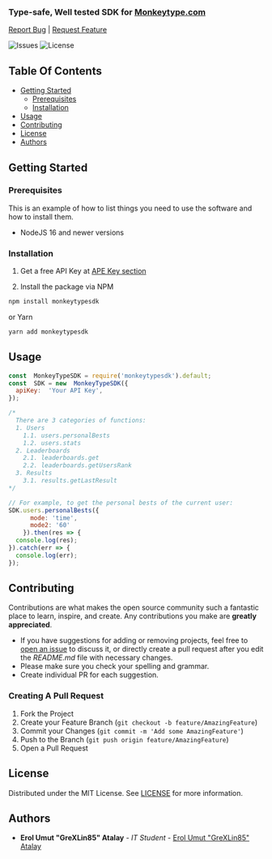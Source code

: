 ### Type-safe, Well tested SDK for [Monkeytype.com](https://monkeytype.com/)

[Report Bug](https://github.com/GreXLin85/MonkeyTypeSDK/issues) | [Request Feature](https://github.com/GreXLin85/MonkeyTypeSDK/issues)

  ![Issues](https://img.shields.io/github/issues/GreXLin85/MonkeyTypeSDK) ![License](https://img.shields.io/github/license/GreXLin85/MonkeyTypeSDK) 

  ## Table Of Contents

  * [Getting Started](#getting-started)
    * [Prerequisites](#prerequisites)
    * [Installation](#installation)
  * [Usage](#usage)
  * [Contributing](#contributing)
  * [License](#license)
  * [Authors](#authors)

  ## Getting Started


  ### Prerequisites

  This is an example of how to list things you need to use the software and how to install them.
  * NodeJS 16 and newer versions

  ### Installation

  1. Get a free API Key at [APE Key section](https://monkeytype.com/settings#group_dangerZone)

  2. Install the package via NPM

  ```sh
  npm install monkeytypesdk
  ```
  or Yarn
  ```sh
  yarn add monkeytypesdk
  ```

  ## Usage
  ```js
  const  MonkeyTypeSDK = require('monkeytypesdk').default;
  const  SDK = new  MonkeyTypeSDK({
    apiKey:  'Your API Key',
  });

  /* 
    There are 3 categories of functions:
    1. Users
      1.1. users.personalBests
      1.2. users.stats
    2. Leaderboards
      2.1. leaderboards.get
      2.2. leaderboards.getUsersRank
    3. Results
      3.1. results.getLastResult
  */

  // For example, to get the personal bests of the current user:
  SDK.users.personalBests({
        mode: 'time',
        mode2: '60'
      }).then(res => {
    console.log(res);
  }).catch(err => {
    console.log(err);
  });

  ```

  ## Contributing

  Contributions are what makes the open source community such a fantastic place to learn, inspire, and create. Any contributions you make are **greatly appreciated**.
  * If you have suggestions for adding or removing projects, feel free to [open an issue](https://github.com/GreXLin85/MonkeyTypeSDK/issues/new) to discuss it, or directly create a pull request after you edit the *README.md* file with necessary changes.
  * Please make sure you check your spelling and grammar.
  * Create individual PR for each suggestion.

  ### Creating A Pull Request

  1. Fork the Project
  2. Create your Feature Branch (`git checkout -b feature/AmazingFeature`)
  3. Commit your Changes (`git commit -m 'Add some AmazingFeature'`)
  4. Push to the Branch (`git push origin feature/AmazingFeature`)
  5. Open a Pull Request

  ## License

  Distributed under the MIT License. See [LICENSE](https://github.com/GreXLin85/MonkeyTypeSDK/blob/main/LICENSE) for more information.

  ## Authors

  * **Erol Umut "GreXLin85" Atalay** - *IT Student* - [Erol Umut "GreXLin85" Atalay](https://github.com/GreXLin85/)
